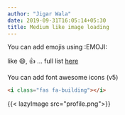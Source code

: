 ```yaml
---
author: "Jigar Wala"
date: 2019-09-31T16:05:14+05:30
title: Medium like image loading
---
```


You can add emojis using :EMOJI:

like :smile:, :+1: ... full list [here](https://www.webfx.com/tools/emoji-cheat-sheet/)


You can add font awesome icons (v5)

```html
<i class="fas fa-building"></i>
```


{{< lazyImage src="profile.png">}}